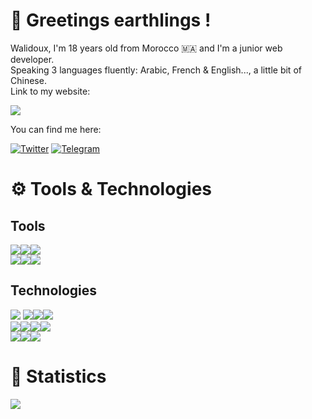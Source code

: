 # 👋 Greetings earthlings !
Walidoux, I'm 18 years old from Morocco 🇲🇦 and I'm a junior web developer. <br>
Speaking 3 languages fluently: Arabic, French & English..., a little bit of Chinese. <br>
Link to my website:

<a href="https://walidkorchi.com/">
    <img src="https://pa1.narvii.com/6294/39cf2f2bd5fce552d27a35d9496297d0f4e6528a_hq.gif" /> 
</a> <br />

You can find me here:

[![Twitter](https://img.shields.io/badge/Discord-5865F2?style=for-the-badge&logo=discord&logoColor=white)](https://discord.gg/f4hPN3Rx8u)
[![Telegram](https://img.shields.io/badge/LinkedIn-0077B5?style=for-the-badge&logo=linkedin&logoColor=white)](https://fr.linkedin.com/in/walid-korchi-a88505220)

# ⚙️ Tools & Technologies
## Tools
![](https://img.shields.io/badge/Linux-FCC624?style=for-the-badge&logo=linux&logoColor=black)![](https://img.shields.io/badge/Visual_Studio_Code-0078D4?style=for-the-badge&logo=visual%20studio%20code&logoColor=white)![](https://img.shields.io/badge/Editor%20Config-E0EFEF?style=for-the-badge&logo=editorconfig&logoColor=000) <br />
![](https://img.shields.io/badge/Adobe%20XD-470137?style=for-the-badge&logo=Adobe%20XD&logoColor=#FF61F6)![](https://img.shields.io/badge/Figma-F24E1E?style=for-the-badge&logo=figma&logoColor=white)![](https://img.shields.io/badge/blender-%23F5792A.svg?style=for-the-badge&logo=blender&logoColor=white)
## Technologies
![](https://img.shields.io/badge/C%23-239120?style=for-the-badge&logo=c-sharp&logoColor=white)
![](https://img.shields.io/badge/Expo-1B1F23?style=for-the-badge&logo=expo&logoColor=white)![](https://img.shields.io/badge/next.js-000000?style=for-the-badge&logo=nextdotjs&logoColor=white)![](https://img.shields.io/badge/React_Native-20232A?style=for-the-badge&logo=react&logoColor=61DAFB) <br />
![](https://img.shields.io/badge/TypeScript-007ACC?style=for-the-badge&logo=typescript&logoColor=white)![](https://img.shields.io/badge/Sass-CC6699?style=for-the-badge&logo=sass&logoColor=white)![](https://img.shields.io/badge/Tailwind_CSS-38B2AC?style=for-the-badge&logo=tailwind-css&logoColor=white)![](https://img.shields.io/badge/ThreeJs-black?style=for-the-badge&logo=three.js&logoColor=white) <br />
![](https://img.shields.io/badge/stylelint-000?style=for-the-badge&logo=stylelint&logoColor=white)![](https://img.shields.io/badge/prettier-1A2C34?style=for-the-badge&logo=prettier&logoColor=F7BA3E)![](https://img.shields.io/badge/eslint-3A33D1?style=for-the-badge&logo=eslint&logoColor=white)


# 📑 Statistics
![](https://github-profile-summary-cards.vercel.app/api/cards/profile-details?username=Walidoux&theme=vue)
